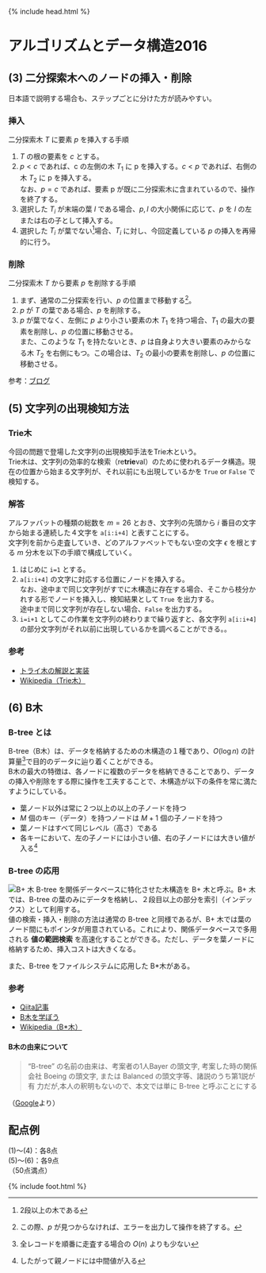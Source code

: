 {% include head.html %}

# アルゴリズムとデータ構造2016

## (3) 二分探索木へのノードの挿入・削除
日本語で説明する場合も、ステップごとに分けた方が読みやすい。

### 挿入
二分探索木 $T$ に要素 $p$ を挿入する手順
1. $T$ の根の要素を $c$ とする。
1. $p<c$ であれば、c の左側の木 $T_1$ に p を挿入する。$c<p$ であれば、右側の木 $T_2$ に p を挿入する。  
なお、$p=c$ であれば、要素 p が既に二分探索木に含まれているので、操作を終了する。
1. 選択した $T_i$ が末端の葉 $l$ である場合、$p,l$ の大小関係に応じて、$p$ を $l$ の左または右の子として挿入する。
1. 選択した $T_i$ が葉でない[^1]場合、$T_i$ に対し、今回定義している $p$ の挿入を再帰的に行う。

[^1]: 2段以上の木である

### 削除
二分探索木 $T$ から要素 $p$ を削除する手順
1. まず、通常の二分探索を行い、$p$ の位置まで移動する[^2]。
1. $p$ が $T$ の葉である場合、$p$ を削除する。
1. $p$ が葉でなく、左側に $p$ より小さい要素の木 $T_1$ を持つ場合、$T_1$ の最大の要素を削除し、$p$ の位置に移動させる。  
また、このような $T_1$ を持たないとき、$p$ は自身より大きい要素のみからなる木 $T_2$ を右側にもつ。この場合は、$T_2$ の最小の要素を削除し、$p$ の位置に移動させる。

[^2]: この際、$p$ が見つからなければ、エラーを出力して操作を終了する。

参考：[ブログ](https://www.momoyama-usagi.com/entry/info-algo-tree)

## (5) 文字列の出現検知方法
### Trie木
今回の問題で登場した文字列の出現検知手法をTrie木という。  
Trie木は、文字列の効率的な検索（re**trie**val）のために使われるデータ構造。現在の位置から始まる文字列が、それ以前にも出現しているかを `True` or `False` で検知する。

### 解答
アルファバットの種類の総数を $m=26$ とおき、文字列の先頭から $i$ 番目の文字から始まる連続した４文字を `a[i:i+4]` と表すことにする。  
文字列を前から走査していき、どのアルファベットでもない空の文字 $\epsilon$ を根とする $m$ 分木を以下の手順で構成していく。
1. はじめに `i=1` とする。
1. `a[i:i+4]` の文字に対応する位置にノードを挿入する。  
なお、途中まで同じ文字列がすでに木構造に存在する場合、そこから枝分かれする形でノードを挿入し、検知結果として `True` を出力する。  
途中まで同じ文字列が存在しない場合、`False` を出力する。
1. `i=i+1` としてこの作業を文字列の終わりまで繰り返すと、各文字列 `a[i:i+4]` の部分文字列がそれ以前に出現しているかを調べることができる。。

### 参考
- [トライ木の解説と実装](https://algo-logic.info/trie-tree/)
- [Wikipedia（Trie木）](https://ja.wikipedia.org/wiki/トライ_(データ構造))

## (6) B木
### B-tree とは
B-tree（B木）は、データを格納するための木構造の１種であり、$O(\log n)$ の計算量[^3]で目的のデータに辿り着くことができる。  
B木の最大の特徴は、各ノードに複数のデータを格納できることであり、データの挿入や削除をする際に操作を工夫することで、木構造が以下の条件を常に満たすようにしている。

- 葉ノード以外は常に２つ以上の以上の子ノードを持つ
- $M$ 個のキー（データ）を持つノードは $M+1$ 個の子ノードを持つ
- 葉ノードはすべて同じレベル（高さ）である
- 各キーにおいて、左の子ノードには小さい値、右の子ノードには大きい値が入る[^4]

[^3]:全レコードを順番に走査する場合の $O(n)$ よりも少ない  
[^4]:したがって親ノードには中間値が入る

### B-tree の応用
![B+ 木](https://camo.qiitausercontent.com/8d789f1b1bb940e79d8ef8b3a0dd9159100e751d/68747470733a2f2f71696974612d696d6167652d73746f72652e73332e61702d6e6f727468656173742d312e616d617a6f6e6177732e636f6d2f302f33353838342f63616339313633362d383062312d613832352d333737362d6639323136306338386364632e706e67)
B-tree を関係データベースに特化させた木構造を B+ 木と呼ぶ。B+ 木では、B-tree の葉のみにデータを格納し、２段目以上の部分を索引（インデックス）として利用する。  
値の検索・挿入・削除の方法は通常の B-tree と同様であるが、B+ 木では葉のノード間にもポインタが用意されている。これにより、関係データベースで多用される **値の範囲検索** を高速化することができる。ただし、データを葉ノードに格納するため、挿入コストは大きくなる。

また、B-tree をファイルシステムに応用した B*木がある。

### 参考
- [Qiita記事](https://qiita.com/higuo/items/c4d6629d28725118bc2d)
- [B木を学ぼう](https://atmarkit.itmedia.co.jp/fcoding/articles/delphi/05/delphi05a.html)
- [Wikipedia（B\*木）](https://ja.wikipedia.org/wiki/B*木#:~:text=B*木（英%3A%20B,のノードと共有する%E3%80%82)

#### B木の由来について
> “B-tree” の名前の由来は、考案者の1人Bayer の頭文字, 考案した時の関係会社 Boeing の頭文字, または Balanced の頭文字等、諸説のうち第1説が有 力だが,本人の釈明もないので、本文では単に B-tree と呼ぶことにする

（[Google](https://www.google.com/search?client=safari&rls=en&q=B%E6%9C%A8%E3%80%80%E7%94%B1%E6%9D%A5&ie=UTF-8&oe=UTF-8)より）

## 配点例
(1)〜(4)：各8点  
(5)〜(6)：各9点  
（50点満点）

{% include foot.html %}